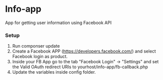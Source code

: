 # Info-app
App for getting user information using Facebook API

<h3> Setup </h3>

1) Run componser update
2) Create a Facebook APP (https://developers.facebook.com/) and select Facebook login as product.
3) Inside your FB App go to the tab "Facebook Login" -> "Settings" and set the Valid OAuth redirect URIs to yourhost/info-app/fb-callback.php
4) Update the variables inside config folder.
